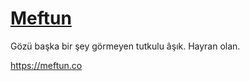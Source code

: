 # [Meftun](https://meftun.co)

Gözü başka bir şey görmeyen tutkulu âşık. Hayran olan.

https://meftun.co
